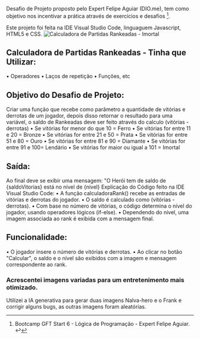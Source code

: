 
Desafio de Projeto proposto pelo Expert Felipe Aguiar (DIO.me), tem como objetivo nos incentivar a prática através de exercícios e desafios [^1].

Este projeto foi feita na IDE Visual Studio Code, linguaguem Javascript, HTML5 e CSS.
![Calculadora de Partidas Rankeadas - Imortal](https://github.com/user-attachments/assets/cecfe212-d478-405a-ac32-5999c1cace8d)

## Calculadora de Partidas Rankeadas - Tinha que Utilizar:
•	Operadores
•	Laços de repetição
•	Funções, etc

## Objetivo do Desafio de Projeto:
Criar uma função que recebe como parâmetro a quantidade de vitórias e derrotas de um jogador, depois disso retornar o resultado para uma variável, o saldo de Rankeadas deve ser feito através do calculo (vitórias - derrotas)
•	Se vitórias for menor do que 10 = Ferro
•	Se vitórias for entre 11 e 20 = Bronze
•	Se vitórias for entre 21 e 50 = Prata
•	Se vitórias for entre 51 e 80 = Ouro
•	Se vitórias for entre 81 e 90 = Diamante
•	Se vitórias for entre 91 e 100= Lendário
•	Se vitórias for maior ou igual a 101 = Imortal

## Saída:
Ao final deve se exibir uma mensagem: "O Herói tem de saldo de {saldoVitorias} está no nível de {nivel}
Explicação do Código feito na IDE Visual Studio Code:
•	A função calculadoraRank() recebe as entradas de vitórias e derrotas do jogador.
•	O saldo é calculado como (vitórias - derrotas).
•	Com base no número de vitórias, o código determina o nível do jogador, usando operadores lógicos (if-else).
•	Dependendo do nível, uma imagem associada ao rank é exibida com a mensagem final.

## Funcionalidade:
•	O jogador insere o número de vitórias e derrotas.
•	Ao clicar no botão "Calcular", o saldo e o nível são exibidos com a imagem e mensagem correspondente ao rank.

### Acrescentei imagens variadas para um entretenimento mais otimizado.
Utilizei a IA generativa para gerar duas imagens Nalva-hero e o Frank e corrigir alguns bugs, as outras imagens foram aleatórias.

[^1]:	Bootcamp GFT Start 6 - Lógica de Programação - Expert Felipe Aguiar. ↩
